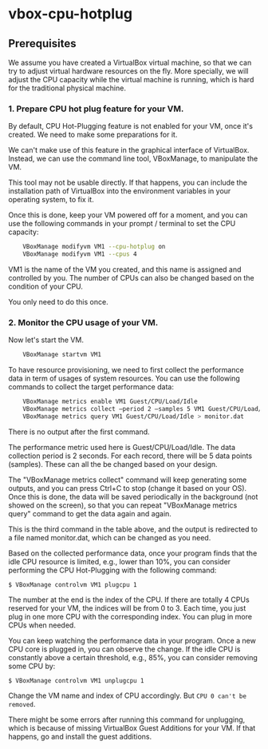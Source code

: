 # vbox-cpu-hotplug

## Prerequisites

We assume you have created a VirtualBox virtual machine, so that we can try to adjust virtual hardware resources on the fly. More specially, we will adjust the CPU capacity while the virtual machine is running, which is hard for the traditional physical machine.

### 1. Prepare CPU hot plug feature for your VM.

By default, CPU Hot-Plugging feature is not enabled for your VM, once it's created. We need to make some preparations for it.

We can't make use of this feature in the graphical interface of VirtualBox. Instead, we can use the command line tool, VBoxManage, to manipulate the VM.

This tool may not be usable directly. If that happens, you can include the installation path of VirtualBox into the environment variables in your operating system, to fix it.

Once this is done, keep your VM powered off for a moment, and you can use the following commands in your prompt / terminal to set the CPU capacity:

```bash
    VBoxManage modifyvm VM1 --cpu-hotplug on
    VBoxManage modifyvm VM1 --cpus 4
```

VM1 is the name of the VM you created, and this name is assigned and controlled by you. The number of CPUs can also be changed based on the condition of your CPU.

You only need to do this once.

### 2. Monitor the CPU usage of your VM.

Now let's start the VM.

```bash
    VBoxManage startvm VM1
```

To have resource provisioning, we need to first collect the performance data in term of usages of system resources. You can use the following commands to collect the target performance data:

```bash
    VBoxManage metrics enable VM1 Guest/CPU/Load/Idle
    VBoxManage metrics collect –period 2 –samples 5 VM1 Guest/CPU/Load/Idle
    VBoxManage metrics query VM1 Guest/CPU/Load/Idle > monitor.dat
```

There is no output after the first command.

The performance metric used here is Guest/CPU/Load/Idle. The data collection period is 2 seconds. For each record, there will be 5 data points (samples). These can all the be changed based on your design.

The "VBoxManage metrics collect" command will keep generating some outputs, and you can press Ctrl+C to stop (change it based on your OS). Once this is done, the data will be saved periodically in the background (not showed on the screen), so that you can repeat "VBoxManage metrics query" command to get the data again and again.

This is the third command in the table above, and the output is redirected to a file named monitor.dat, which can be changed as you need. 

Based on the collected performance data, once your program finds that the idle CPU resource is limited, e.g., lower than 10%, you can consider performing the CPU Hot-Plugging with the following command:

```
$ VBoxManage controlvm VM1 plugcpu 1
```

The number at the end is the index of the CPU. If there are totally 4 CPUs reserved for your VM, the indices will be from 0 to 3. Each time, you just plug in one more CPU with the corresponding index. You can plug in more CPUs when needed.

You can keep watching the performance data in your program. Once a new CPU core is plugged in, you can observe the change. If the idle CPU is constantly above a certain threshold, e.g., 85%, you can consider removing some CPU by:

```
$ VBoxManage controlvm VM1 unplugcpu 1
```

Change the VM name and index of CPU accordingly. But `CPU 0 can't be removed`.

There might be some errors after running this command for unplugging, which is because of missing VirtualBox Guest Additions for your VM. If that happens, go and install the guest additions.

